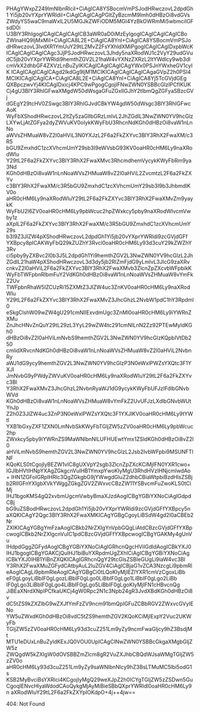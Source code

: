 PHAgYWxpZ249ImNlbnRlciI+CiAgICA8YSBocmVmPSJodHRwczovL2dpdGh1
Yi5jb20vYXprYWRldiI+CiAgICAgICAgPGltZyBzcmM9Imh0dHBzOi8vdGVs
ZWdyYS5waC9maWxlL2U5MGJkZWFiODM5MGI4YzBkOWRmMi5wbmciIGFsdD0i
U3BlY3RhIgogICAgICAgICAgICB3aWR0aD0iMzEyIgogICAgICAgICAgICBo
ZWlnaHQ9IjMxMiI+CiAgICA8L2E+CiAgICA8YnI+CiAgICA8YSBocmVmPSJo
dHRwczovL3lvdXR1YmUuY29tL2MvZ2FsYXhldXMiPgogICAgICAgIDxpbWcK
ICAgICAgICAgICAgc3JjPSJodHRwczovL3Jhdy5naXRodWJ1c2VyY29udGVu
dC5jb20vYXprYWRldi9hemthZGV2L21haW4vYXNzZXRzL2ltYWdlcy9wb3dl
cmVkX2dhbGF4ZXVzLnBuZyIKICAgICAgICAgICAgYWx0PSJnYWxheGV1cyIK
ICAgICAgICAgICAgd2lkdGg9IjM1MCIKICAgICAgICAgICAgaGVpZ2h0PSI4
MCIKICAgICAgICA+CiAgICA8L2E+CiAgICA8YnI+CiAgICA8Yj5TcGVjdGEg
QXBpczwvYj4KICAgIDxicj4KPC9wPgogCgojIFNwZWN0YSBBcGlzIPCflKUK
Cj4gU3BlY3RhIGFwaXMgdW50dWsgaGFuZGxlIGJhY2tlbmQgZGFyaSBzcGVj
dGEgY29tcHV0ZSwgc3BlY3RhIGJvdCBkYW4gdW50dWsgc3BlY3RhIGFwcAoK
WyFbXShodHRwczovL2ltZy5zaGllbGRzLmlvL2JhZGdlL3NwZWN0YV9hcGlz
LXYwLjAtZGFya2dyZWVuKV0oIykKWyFbU3RhcnNdKGh0dHBzOi8vaW1nLnNo
aWVsZHMuaW8vZ2l0aHViL3N0YXJzL2F6a2FkZXYvc3BlY3RhX2FwaXM/c3R5
bGU9ZmxhdC1zcXVhcmUmY29sb3I9eWVsbG93KV0oaHR0cHM6Ly9naXRodWIu
Y29tL2F6a2FkZXYvc3BlY3RhX2FwaXMvc3RhcmdhemVycykKWyFbRm9ya3Nd
KGh0dHBzOi8vaW1nLnNoaWVsZHMuaW8vZ2l0aHViL2ZvcmtzL2F6a2FkZXYv
c3BlY3RhX2FwaXM/c3R5bGU9ZmxhdC1zcXVhcmUmY29sb3I9b3JhbmdlKV0o
aHR0cHM6Ly9naXRodWIuY29tL2F6a2FkZXYvc3BlY3RhX2FwaXMvZm9yaykK
WyFbU2l6ZV0oaHR0cHM6Ly9pbWcuc2hpZWxkcy5pby9naXRodWIvcmVwby1z
aXplL2F6a2FkZXYvc3BlY3RhX2FwaXM/c3R5bGU9ZmxhdC1zcXVhcmUmY29s
b3I9Z3JlZW4pXShodHRwczovL2dpdGh1Yi5jb20vYXprYWRldi9zcGVjdGFf
YXBpcy8pICAKWyFbQ29kZUZhY3Rvcl0oaHR0cHM6Ly93d3cuY29kZWZhY3Rv
ci5pby9yZXBvc2l0b3J5L2dpdGh1Yi9hemthZGV2L3NwZWN0YV9hcGlzL2Jh
ZGdlL21haW4pXShodHRwczovL3d3dy5jb2RlZmFjdG9yLmlvL3JlcG9zaXRv
cnkvZ2l0aHViL2F6a2FkZXYvc3BlY3RhX2FwaXMvb3ZlcnZpZXcvbWFpbikK
WyFbTWFpbnRlbmFuY2VdKGh0dHBzOi8vaW1nLnNoaWVsZHMuaW8vYmFkZ2Uv
TWFpbnRhaW5lZCUzRi15ZXMtZ3JlZW4uc3ZnKV0oaHR0cHM6Ly9naXRodWIu
Y29tL2F6a2FkZXYvc3BlY3RhX2FwaXMvZ3JhcGhzL2NvbW1pdC1hY3Rpdml0
eSkgClshW09wZW4gU291cmNlIExvdmUgc3ZnMl0oaHR0cHM6Ly9iYWRnZXMu
ZnJhcHNvZnQuY29tL29zL3YyL29wZW4tc291cmNlLnN2Zz92PTEwMyldKGh0
dHBzOi8vZ2l0aHViLmNvbS9hemthZGV2L3NwZWN0YV9hcGlzKQpbIVtDb250
cmlidXRvcnNdKGh0dHBzOi8vaW1nLnNoaWVsZHMuaW8vZ2l0aHViL2NvbnRy
aWJ1dG9ycy9hemthZGV2L3NwZWN0YV9hcGlzP3N0eWxlPWZsYXQtc3F1YXJl
JmNvbG9yPWdyZWVuKV0oaHR0cHM6Ly9naXRodWIuY29tL2F6a2FkZXYvc3Bl
Y3RhX2FwaXMvZ3JhcGhzL2NvbnRyaWJ1dG9ycykKWyFbUFJzIFdlbGNvbWVd
KGh0dHBzOi8vaW1nLnNoaWVsZHMuaW8vYmFkZ2UvUFJzLXdlbGNvbWUtYnJp
Z2h0Z3JlZW4uc3ZnP3N0eWxlPWZsYXQtc3F1YXJlKV0oaHR0cHM6Ly9tYWtl
YXB1bGxyZXF1ZXN0LmNvbSkKWyFbTGljZW5zZV0oaHR0cHM6Ly9pbWcuc2hp
ZWxkcy5pby9iYWRnZS9MaWNlbnNlLUFHUEwtYmx1ZSldKGh0dHBzOi8vZ2l0
aHViLmNvbS9hemthZGV2L3NwZWN0YV9hcGlzL2Jsb2IvbWFpbi9MSUNFTlNF
KQoKLS0tCgojIyBEZW1vIC8gUXVpY2sgb3ZlcnZpZXcKCiMjIFN0YXR1cwo+
IGJlbHVtIHNpYXAgZGkgcnVuIHB1YmxpYwoKIyMgU3RhdHVzIHNjcmlwdAo+
IHN1ZGFoIGRpIHRlc3QgZGkgbG9jYWwgdGluZ2dhbCBiaWtpbiBzdHlsZSBj
b2RlIGFnYXIgbXVkYWggZGkgZGV2ZWxvcCBzZW11YSBvcmFuZwoKLS0tCiMj
IHJ1bgoKMS4gQ2xvbmUgcmVwbyBmaXJzdAogICBgYGBiYXNoCiAgIGdpdCBj
bG9uZSBodHRwczovL2dpdGh1Yi5jb20vYXprYWRldi9zcGVjdGFfYXBpcy5n
aXQKICAgY2Qgc3BlY3RhX2FwaXMKICAgYGBgCgoyLiBSdW4gd2l0aCBEb2Nr
ZXIKICAgYGBgYmFzaAogICBkb2NrZXIgYnVpbGQgLiAtdCBzcGVjdGFfYXBp
cwogICBkb2NrZXIgcnVuIC1pdCBzcGVjdGFfYXBpcwogICBgYGAKMy4gUnVu
IHdpdGggZGFydAogICBgYGBiYXNoCiAgIGRhcnQgcHViIGdldAogICBkYXJ0
IHJ1bgogICBgYGAKCjQuIHJ1biBuYXRpdmUgZXhlCiAgICBgYGBiYXNoCiAg
ICBkYXJ0IHB1YiBnZXQKICAgIGRhcnQgY29tcGlsZSBleGUgLi9iaW4vc3Bl
Y3RhX2FwaXMuZGFydCAtbyAuL2luZGV4CiAgICBjaG1vZCA3NzcgLi9pbmRl
eAogICAgLi9pbmRleAogICAgYGBgCi0tLQoKIyMjIEZlYXR1cmVzCgoxLiBb
eF0gLgoyLiBbIF0gLgozLiBbIF0gLgo0LiBbIF0gLgo1LiBbIF0gLgo2LiBb
IF0gLgo3LiBbIF0gLgo4LiBbIF0gLgo5LiBbIF0gLgoKIyMjIFN1cHBvcnQg
JiBEaXNrdXNpIPCfkaUKCj4gW0Rpc2N1c3Npb24gR3JvdXBdKGh0dHBzOi8v
dC5tZS9kZXZlbG9wZXJfYmFzZV9ncm91bmQpIGFuZCBbRGV2ZWxvcGVyIENo
YW5uZWxdKGh0dHBzOi8vdC5tZS9hemthZGV2KQoKCiMjIExpY2Vuc2UKWyFb
TGljZW5zZV0oaHR0cHM6Ly93d3cuZ251Lm9yZy9ncmFwaGljcy9hZ3BsdjMt
MTU1eDUxLnBuZyldKExJQ0VOU0UpICAgClNwZWN0YSBBcGkgaXMgbGljZW5z
ZWQgdW5kZXIgW0dOVSBBZmZlcm8gR2VuZXJhbCBQdWJsaWMgTGljZW5zZV0o
aHR0cHM6Ly93d3cuZ251Lm9yZy9saWNlbnNlcy9hZ3BsLTMuMC5lbi5odG1s
KSB2MyBvciBsYXRlci4KCgojIyMgQ29weXJpZ2h0ICYgTGljZW5zZSDwn5Gu
CgoqIENvcHlyaWdodCAoQykgMjAyMiBieSBbQXprYWRldl0oaHR0cHM6Ly9n
aXRodWIuY29tL2F6a2FkZXYpIOKdpO+4j++4jw==

<!-- START GLOBAL CORPORATION -->
404: Not Found
<!-- END GLOBAL CORPORATION -->